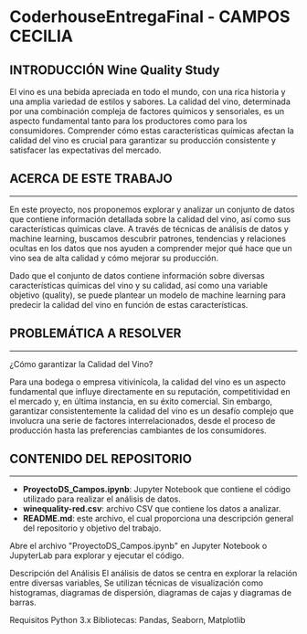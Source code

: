 # CoderhouseEntregaFinal - CAMPOS CECILIA


INTRODUCCIÓN
Wine Quality Study 
---
El vino es una bebida apreciada en todo el mundo, con una rica historia y una amplia variedad de estilos y sabores. La calidad del vino, determinada por una combinación compleja de factores químicos y sensoriales, es un aspecto fundamental tanto para los productores como para los consumidores. Comprender cómo estas características químicas afectan la calidad del vino es crucial para garantizar su producción consistente y satisfacer las expectativas del mercado.


## ACERCA DE ESTE TRABAJO
---
En este proyecto, nos proponemos explorar y analizar un conjunto de datos que contiene información detallada sobre la calidad del vino, así como sus características químicas clave. A través de técnicas de análisis de datos y machine learning, buscamos descubrir patrones, tendencias y relaciones ocultas en los datos que nos ayuden a comprender mejor qué hace que un vino sea de alta calidad y cómo mejorar su producción.

Dado que el conjunto de datos contiene información sobre diversas características químicas del vino y su calidad, así como una variable objetivo (quality), se puede plantear un modelo de machine learning para predecir la calidad del vino en función de estas características.


## PROBLEMÁTICA A RESOLVER
---
¿Cómo garantizar la Calidad del Vino?

Para una bodega o empresa vitivinícola, la calidad del vino es un aspecto fundamental que influye directamente en su reputación, competitividad en el mercado y, en última instancia, en su éxito comercial. Sin embargo, garantizar consistentemente la calidad del vino es un desafío complejo que involucra una serie de factores interrelacionados, desde el proceso de producción hasta las preferencias cambiantes de los consumidores.


## CONTENIDO DEL REPOSITORIO
---
- **ProyectoDS_Campos.ipynb**: Jupyter Notebook que contiene el código utilizado para realizar el análisis de datos.
- **winequality-red.csv**: archivo CSV que contiene los datos a analizar.
- **README.md**: este archivo, el cual proporciona una descripción general del repositorio y objetivo del trabajo.

Abre el archivo "ProyectoDS_Campos.ipynb" en Jupyter Notebook o JupyterLab para explorar y ejecutar el código.

Descripción del Análisis
El análisis de datos se centra en explorar la relación entre diversas variables, 
Se utilizan técnicas de visualización como histogramas, diagramas de dispersión, diagramas de cajas y diagramas de barras.

Requisitos
Python 3.x
Bibliotecas: Pandas, Seaborn, Matplotlib

